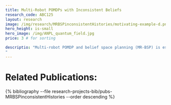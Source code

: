 ```yaml
---
title: Multi-Robot POMDPs with Inconsistent Beliefs
research_code: ABC125
layout: research
image: /img/research/MRBSPinconsistentHistories/motivating-example-d.png
hero_height: is-small
hero_image: /img/ANPL_quantum_field.jpg 
price: 3 # for sorting 

descriptio: "Multi-robot POMDP and belief space planning (MR-BSP) is essential for reliable and safe autonomy. While planning, each robot maintains a belief over the state of the environment and reasons how the belief would evolve in the future for different candidate actions. Yet, existing multi-robot POMDP and MR-BSP approaches have a common assumption that the beliefs of different robots are consistent at planning time. Such an assumption is often highly unrealistic, as it requires prohibitively extensive and frequent communication capabilities. In practice, each robot may have a different belief about the state of the environment. Crucially, when the beliefs of different robots are inconsistent, state-of-the-art MR-BSP approaches could result in a lack of coordination between the robots, and in general, could yield dangerous, unsafe, and sub-optimal decisions. In this project, we tackle this crucial gap. Specifically, we develop a novel decentralized MR-BSP framework that explicitly accounts for inconsistent beliefs and self-triggers communication only when the same joint action selection by different robots cannot be guaranteed.
"
---
```

<!-- add  youtube and bibliography Here-->

# Related Publications: 
{% bibliography --file research-projects-bib/pubs-MRBSPinconsistentHistories --order descending %}
